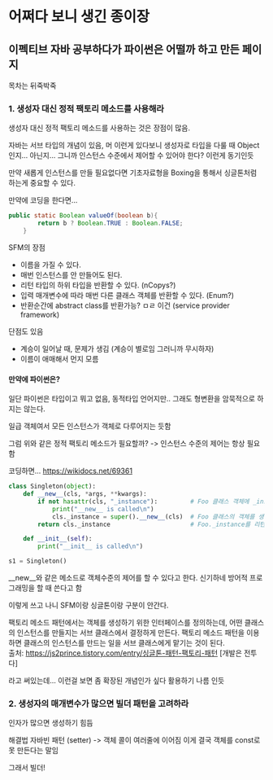 # 어쩌다 보니 생긴 종이장

## 이펙티브 자바 공부하다가 파이썬은 어떨까 하고 만든 페이지
목차는 뒤죽박죽  
### 1. 생성자 대신 정적 팩토리 메소드를 사용해라

생성자 대신 정적 팩토리 메소드를 사용하는 것은 장점이 많음. <br/>

자바는 서브 타입의 개념이 있음, 머 이런게 있다보니 생성자로 타입을 다룰 때 Object인지... 아닌지... 그니까 인스턴스 수준에서 제어할 수 있어야 한다? 이런게 동기인듯 <br/>

만약 새롭게 인스턴스를 만들 필요없다면 기초자료형을 Boxing을 통해서 싱글톤처럼 하는게 중요할 수 있다. <br/>

만약에 코딩을 한다면...<br/>

```java
public static Boolean valueOf(boolean b){
		return b ? Boolean.TRUE : Boolean.FALSE;
	}
```

SFM의 장점 
- 이름을 가질 수 있다.
- 매번 인스턴스를 안 만들어도 된다. 
- 리턴 타입의 하위 타입을 반환할 수 있다. (nCopys?)
- 입력 매개변수에 따라 매번 다른 클래스 객체를 반환할 수 있다. (Enum?)
- 반환순간에 abstract class를 반환가능? ㅁㄹ 이건 (service provider framework)
	
단점도 있음  
- 계승이 일어날 때, 문제가 생김 (계승이 별로임 그러니까 무시하자)
- 이름이 애매해서 먼지 모름

#### 만약에 파이썬은?
일단 파이썬은 타입이고 뭐고 없음, 동적타입 언어지만.. 그래도 형변환을 암묵적으로 하지는 않는다.  

일급 객체여서 모든 인스턴스가 객체로 다루어지는 듯함  

그럼 위와 같은 정적 팩토리 메소드가 필요할까? -> 인스턴스 수준의 제어는 항상 필요함 

코딩하면... https://wikidocs.net/69361

```python
class Singleton(object):
    def __new__(cls, *args, **kwargs):
        if not hasattr(cls, "_instance"):         # Foo 클래스 객체에 _instance 속성이 없다면
            print("__new__ is called\n")
            cls._instance = super().__new__(cls)  # Foo 클래스의 객체를 생성하고 Foo._instance로 바인딩
        return cls._instance                      # Foo._instance를 리턴

    def __init__(self):
        print("__init__ is called\n")

s1 = Singleton()

```
__new__와 같은 메소드로 객체수준의 제어를 할 수 있다고 한다. 신기하네 방어적 프로그래밍을 할 때 쓴다고 함  

이렇게 쓰고 나니 SFM이랑 싱글톤이랑 구분이 안간다.  

팩토리 메소드 패턴에서는 객체를 생성하기 위한 인터페이스를 정의하는데, 어떤 클래스의 인스턴스를 만들지는 서브 클래스에서 결정하게 만든다. 팩토리 메소드 패턴을 이용하면 클래스의 인스턴스를 만드는 일을 서브 클래스에게 맡기는 것이 된다.  
출처: https://js2prince.tistory.com/entry/싱글톤-패턴-팩토리-패턴 [개발은 전투다]  

라고 써있는데... 이런걸 보면 좀 확장된 개념인가 싶다 활용하기 나름 인듯  

### 2. 생성자의 매개변수가 많으면 빌더 패턴을 고려하라

인자가 많으면 생성하기 힘듬  

해결법
자바빈 패턴 (setter) -> 객체 콜이 여러줄에 이어짐 이게 결국 객체를 const로 못 만든다는 말임

그래서 빌더!


